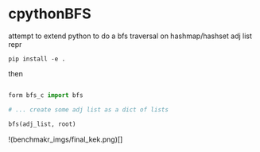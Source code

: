 # cpythonBFS
attempt to extend python to do a bfs traversal on hashmap/hashset adj list repr

    pip install -e .

then 


```python

form bfs_c import bfs

# ... create some adj list as a dict of lists

bfs(adj_list, root)

```

!(benchmakr_imgs/final_kek.png)[]

